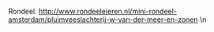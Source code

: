 Rondeel. http://www.rondeeleieren.nl/mini-rondeel-amsterdam/pluimveeslachterij-w-van-der-meer-en-zonen \n

